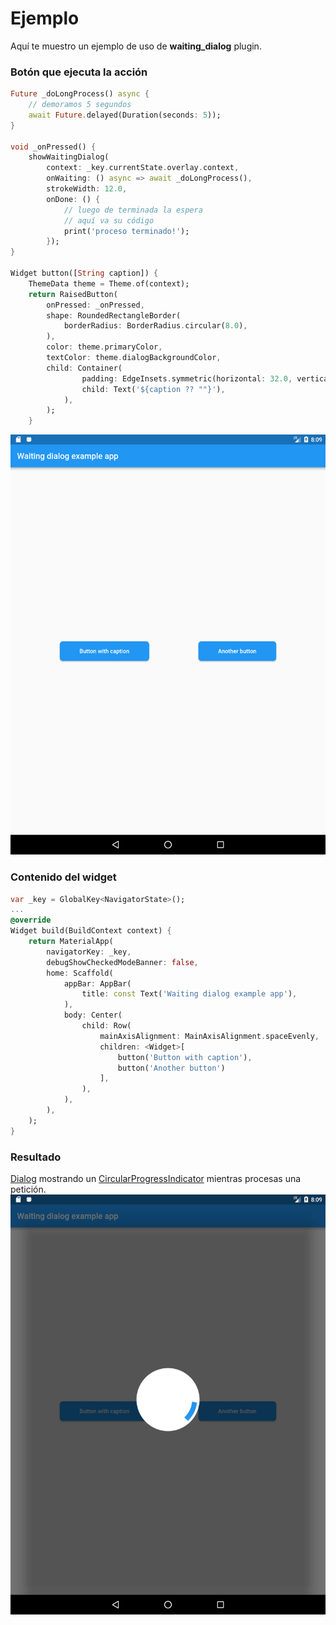# Ejemplo

Aquí te muestro un ejemplo de uso de **waiting_dialog** plugin.

### Botón que ejecuta la acción
~~~dart
Future _doLongProcess() async {
	// demoramos 5 segundos
	await Future.delayed(Duration(seconds: 5));
}

void _onPressed() {
	showWaitingDialog(
		context: _key.currentState.overlay.context,
		onWaiting: () async => await _doLongProcess(),
		strokeWidth: 12.0,
		onDone: () {
			// luego de terminada la espera
			// aquí va su código
			print('proceso terminado!');
		});
}

Widget button([String caption]) {
	ThemeData theme = Theme.of(context);
	return RaisedButton(
		onPressed: _onPressed,
		shape: RoundedRectangleBorder(
			borderRadius: BorderRadius.circular(8.0),
		),
		color: theme.primaryColor,
		textColor: theme.dialogBackgroundColor,
		child: Container(
				padding: EdgeInsets.symmetric(horizontal: 32.0, vertical: 16.0),
				child: Text('${caption ?? ""}'),
			),
		);
	}
~~~
![alt image](https://raw.githubusercontent.com/johnmoscoso911/waiting_dialog/master/images/Screenshot_1548853779.png)
### Contenido del widget
~~~dart
var _key = GlobalKey<NavigatorState>();
...
@override
Widget build(BuildContext context) {
	return MaterialApp(
		navigatorKey: _key,
		debugShowCheckedModeBanner: false,
		home: Scaffold(
			appBar: AppBar(
				title: const Text('Waiting dialog example app'),
			),
			body: Center(
				child: Row(
					mainAxisAlignment: MainAxisAlignment.spaceEvenly,
					children: <Widget>[
						button('Button with caption'),
						button('Another button')
					],
				),
			),
		),
	);
}
~~~
### Resultado
[Dialog](https://docs.flutter.io/flutter/material/Dialog-class.html) mostrando un [CircularProgressIndicator](https://docs.flutter.io/flutter/material/CircularProgressIndicator-class.html) mientras procesas una petición.
![alt image](https://raw.githubusercontent.com/johnmoscoso911/waiting_dialog/master/images/Screenshot_1548853785.png)
